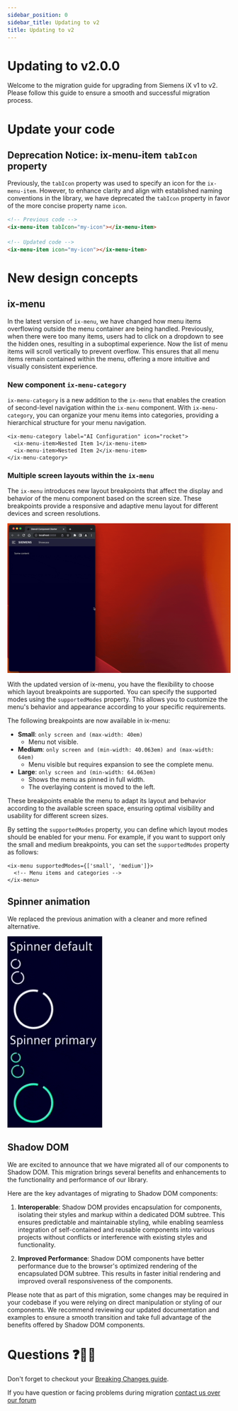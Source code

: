 ```yaml
---
sidebar_position: 0
sidebar_title: Updating to v2
title: Updating to v2
---
```


# Updating to v2.0.0

Welcome to the migration guide for upgrading from Siemens iX v1 to v2.
Please follow this guide to ensure a smooth and successful migration process.

# Update your code

## Deprecation Notice: ix-menu-item `tabIcon` property

Previously, the `tabIcon` property was used to specify an icon for the `ix-menu-item`. However, to enhance clarity and align with established naming conventions in the library, we have deprecated the `tabIcon` property in favor of the more concise property name `icon`.

```html
<!-- Previous code -->
<ix-menu-item tabIcon="my-icon"></ix-menu-item>

<!-- Updated code -->
<ix-menu-item icon="my-icon"></ix-menu-item>
```

# New design concepts

## ix-menu

In the latest version of `ix-menu`, we have changed how menu items overflowing outside the menu container are being handled. Previously, when there were too many items, users had to click on a dropdown to see the hidden ones, resulting in a suboptimal experience.
Now the list of menu items will scroll vertically to prevent overflow.
This ensures that all menu items remain contained within the menu, offering a more intuitive and visually consistent experience.

### New component `ix-menu-category`

`ix-menu-category` is a new addition to the `ix-menu` that enables the creation of second-level navigation within the `ix-menu` component. With `ix-menu-category`, you can organize your menu items into categories, providing a hierarchical structure for your menu navigation.

```tsx
<ix-menu-category label="AI Configuration" icon="rocket">
  <ix-menu-item>Nested Item 1</ix-menu-item>
  <ix-menu-item>Nested Item 2</ix-menu-item>
</ix-menu-category>
```

### Multiple screen layouts within the `ix-menu`

The `ix-menu` introduces new layout breakpoints that affect the display and behavior of the menu component based on the screen size. These breakpoints provide a responsive and adaptive menu layout for different devices and screen resolutions.

![Menu Layout](capture_layout_feature.gif)

With the updated version of ix-menu, you have the flexibility to choose which layout breakpoints are supported. You can specify the supported modes using the `supportedModes` property. This allows you to customize the menu's behavior and appearance according to your specific requirements.

The following breakpoints are now available in ix-menu:

- **Small**: `only screen and (max-width: 40em)`
  - Menu not visible.
- **Medium**: `only screen and (min-width: 40.063em) and (max-width: 64em)`
  - Menu visible but requires expansion to see the complete menu.
- **Large**: `only screen and (min-width: 64.063em)`
  - Shows the menu as pinned in full width.
  - The overlaying content is moved to the left.

These breakpoints enable the menu to adapt its layout and behavior according to the available screen space, ensuring optimal visibility and usability for different screen sizes.

By setting the `supportedModes` property, you can define which layout modes should be enabled for your menu. For example, if you want to support only the small and medium breakpoints, you can set the `supportedModes` property as follows:

```tsx
<ix-menu supportedModes={['small', 'medium']}>
  <!-- Menu items and categories -->
</ix-menu>
```

## Spinner animation

We replaced the previous animation with a cleaner and more refined alternative.

![Spinner](spinner.gif)

## Shadow DOM

We are excited to announce that we have migrated all of our components to Shadow DOM. This migration brings several benefits and enhancements to the functionality and performance of our library.

Here are the key advantages of migrating to Shadow DOM components:

1. **Interoperable**: Shadow DOM provides encapsulation for components, isolating their styles and markup within a dedicated DOM subtree. This ensures predictable and maintainable styling, while enabling seamless integration of self-contained and reusable components into various projects without conflicts or interference with existing styles and functionality.

2. **Improved Performance**: Shadow DOM components have better performance due to the browser's optimized rendering of the encapsulated DOM subtree. This results in faster initial rendering and improved overall responsiveness of the components.

Please note that as part of this migration, some changes may be required in your codebase if you were relying on direct manipulation or styling of our components. We recommend reviewing our updated documentation and examples to ensure a smooth transition and take full advantage of the benefits offered by Shadow DOM components.

# Questions ❓🙋‍♀️

Don't forget to checkout your [Breaking Changes guide](https://github.com/siemens/ix/blob/main/BREAKING_CHANGES.md).

If you have question or facing problems during migration [contact us over our forum](https://community.siemens.com/c/ix/)
